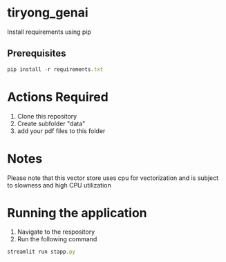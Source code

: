 # tiryong_genai

Install requirements using pip

## Prerequisites
```javascript
pip install -r requirements.txt
```
# Actions Required
1. Clone this repository
2. Create subfolder "data"
3. add your pdf files to this folder

# Notes
Please note that this vector store uses cpu for vectorization and is subject to slowness and high CPU utilization

# Running the application
1. Navigate to the respository
2. Run the following command
```javascript
streamlit run stapp.py
```
